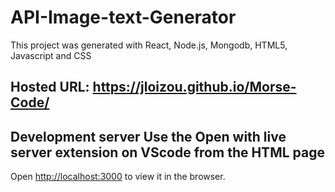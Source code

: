 # API-Image-text-Generator

This project was generated with React, Node.js, Mongodb, HTML5, Javascript and CSS

## Hosted URL: https://jloizou.github.io/Morse-Code/

## Development server Use the Open with live server extension on VScode from the HTML page
Open [http://localhost:3000](http://localhost:3000) to view it in the browser.

